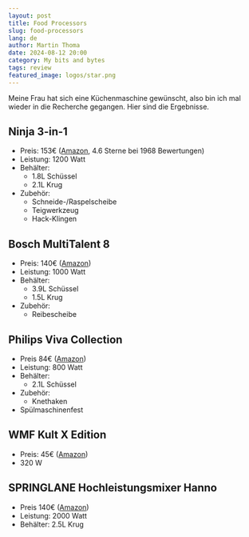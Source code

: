 ```yaml
---
layout: post
title: Food Processors
slug: food-processors
lang: de
author: Martin Thoma
date: 2024-08-12 20:00
category: My bits and bytes
tags: review
featured_image: logos/star.png
---
```

Meine Frau hat sich eine Küchenmaschine gewünscht, also bin ich mal wieder in
die Recherche gegangen. Hier sind die Ergebnisse.

## Ninja 3-in-1

* Preis: 153€ ([Amazon](https://www.amazon.de/Ninja-1-K%C3%BCchenmaschine-BN800EU-8-l-Beh%C3%A4lter-1-l-Kanne/dp/B08HSF4FY6/), 4.6 Sterne bei 1968 Bewertungen)
* Leistung: 1200 Watt
* Behälter:
    * 1.8L Schüssel
    * 2.1L Krug
* Zubehör:
    * Schneide-/Raspelscheibe
    * Teigwerkzeug
    * Hack-Klingen

## Bosch MultiTalent 8

* Preis: 140€ ([Amazon](https://www.amazon.de/Bosch-MC812W501-MultiTalent-Kompakt-K%C3%BCchenmaschine-XXL-R%C3%BChrsch%C3%BCssel/dp/B07GRQSHNJ))
* Leistung: 1000 Watt
* Behälter:
    * 3.9L Schüssel
    * 1.5L Krug
* Zubehör:
    * Reibescheibe

## Philips Viva Collection

* Preis 84€ ([Amazon](https://www.amazon.de/Philips-HR7510-K%C3%BCchenmaschine-Schneidescheibe-Zitruspressenaufsatz/dp/B07TPFW4BG/))
* Leistung: 800 Watt
* Behälter:
    * 2.1L Schüssel
* Zubehör:
    * Knethaken
* Spülmaschinenfest

## WMF Kult X Edition

* Preis: 45€ ([Amazon](https://www.amazon.de/WMF-Zerkleinerer-Glasbeh%C3%A4lter-Geschwindigkeitsstufen-cromargan/dp/B07BGVD8CG/))
* 320 W

## SPRINGLANE Hochleistungsmixer Hanno

* Preis 140€ ([Amazon](https://www.amazon.de/dp/B08SW3S6FC/))
* Leistung: 2000 Watt
* Behälter: 2.5L Krug

